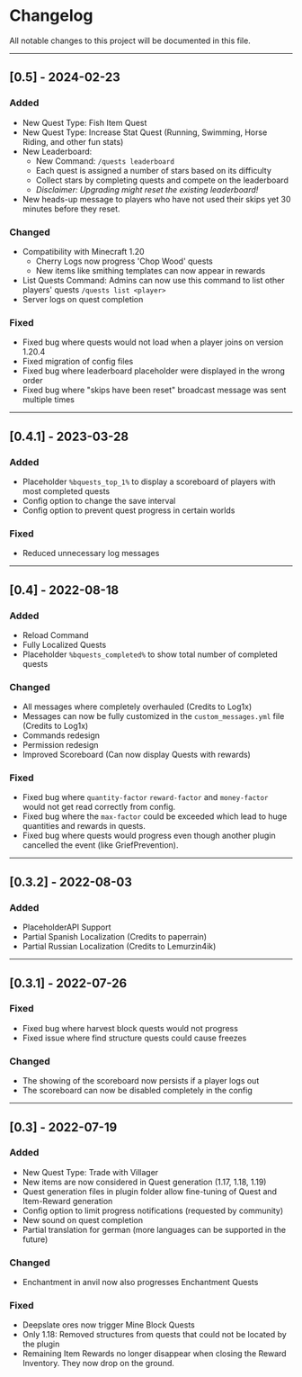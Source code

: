 # Changelog
All notable changes to this project will be documented in this file.

---
## [0.5] - 2024-02-23

### Added
- New Quest Type: Fish Item Quest
- New Quest Type: Increase Stat Quest (Running, Swimming, Horse Riding, and other fun stats)
- New Leaderboard:
  - New Command: `/quests leaderboard`
  - Each quest is assigned a number of stars based on its difficulty
  - Collect stars by completing quests and compete on the leaderboard
  - _Disclaimer: Upgrading might reset the existing leaderboard!_
- New heads-up message to players who have not used their skips yet 30 minutes before they reset.

### Changed
- Compatibility with Minecraft 1.20
  - Cherry Logs now progress 'Chop Wood' quests
  - New items like smithing templates can now appear in rewards
- List Quests Command: Admins can now use this command to list other players' quests `/quests list <player>`
- Server logs on quest completion

### Fixed
- Fixed bug where quests would not load when a player joins on version 1.20.4
- Fixed migration of config files
- Fixed bug where leaderboard placeholder were displayed in the wrong order
- Fixed bug where "skips have been reset" broadcast message was sent multiple times


---
## [0.4.1] - 2023-03-28

### Added
- Placeholder `%bquests_top_1%` to display a scoreboard of players with most completed quests
- Config option to change the save interval
- Config option to prevent quest progress in certain worlds

### Fixed
- Reduced unnecessary log messages


---
## [0.4] - 2022-08-18

### Added
- Reload Command
- Fully Localized Quests
- Placeholder `%bquests_completed%` to show total number of completed quests

### Changed
- All messages where completely overhauled (Credits to Log1x)
- Messages can now be fully customized in the `custom_messages.yml` file (Credits to Log1x)
- Commands redesign
- Permission redesign
- Improved Scoreboard (Can now display Quests with rewards)

### Fixed
- Fixed bug where `quantity-factor` `reward-factor` and `money-factor` would not get read correctly from config.
- Fixed bug where the `max-factor` could be exceeded which lead to huge quantities and rewards in quests.
- Fixed bug where quests would progress even though another plugin cancelled the event (like GriefPrevention).


---
## [0.3.2] - 2022-08-03

### Added
- PlaceholderAPI Support
- Partial Spanish Localization (Credits to paperrain)
- Partial Russian Localization (Credits to Lemurzin4ik)

---
## [0.3.1] - 2022-07-26

### Fixed
- Fixed bug where harvest block quests would not progress
- Fixed issue where find structure quests could cause freezes

### Changed
- The showing of the scoreboard now persists if a player logs out
- The scoreboard can now be disabled completely in the config


---
## [0.3] - 2022-07-19

### Added
- New Quest Type: Trade with Villager
- New items are now considered in Quest generation (1.17, 1.18, 1.19)
- Quest generation files in plugin folder allow fine-tuning of Quest and Item-Reward generation
- Config option to limit progress notifications (requested by community)
- New sound on quest completion
- Partial translation for german (more languages can be supported in the future)

### Changed
- Enchantment in anvil now also progresses Enchantment Quests

### Fixed
- Deepslate ores now trigger Mine Block Quests
- Only 1.18: Removed structures from quests that could not be located by the plugin
- Remaining Item Rewards no longer disappear when closing the Reward Inventory. They now drop on the ground.
